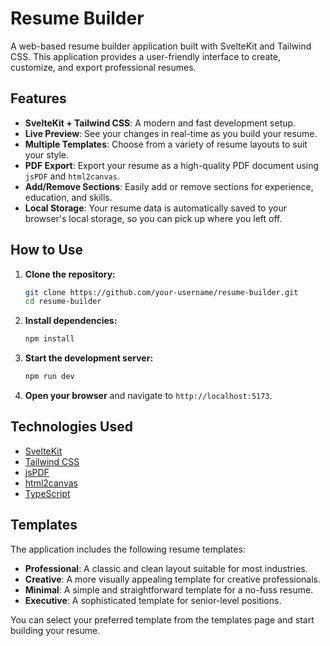 # Resume Builder

A web-based resume builder application built with SvelteKit and Tailwind CSS. This application provides a user-friendly interface to create, customize, and export professional resumes.

## Features

- **SvelteKit + Tailwind CSS**: A modern and fast development setup.
- **Live Preview**: See your changes in real-time as you build your resume.
- **Multiple Templates**: Choose from a variety of resume layouts to suit your style.
- **PDF Export**: Export your resume as a high-quality PDF document using `jsPDF` and `html2canvas`.
- **Add/Remove Sections**: Easily add or remove sections for experience, education, and skills.
- **Local Storage**: Your resume data is automatically saved to your browser's local storage, so you can pick up where you left off.

## How to Use

1. **Clone the repository:**
   ```bash
   git clone https://github.com/your-username/resume-builder.git
   cd resume-builder
   ```

2. **Install dependencies:**
   ```bash
   npm install
   ```

3. **Start the development server:**
   ```bash
   npm run dev
   ```

4. **Open your browser** and navigate to `http://localhost:5173`.

## Technologies Used

- [SvelteKit](https://kit.svelte.dev/)
- [Tailwind CSS](https://tailwindcss.com/)
- [jsPDF](https://github.com/parallax/jsPDF)
- [html2canvas](https://html2canvas.hertzen.com/)
- [TypeScript](https://www.typescriptlang.org/)

## Templates

The application includes the following resume templates:

- **Professional**: A classic and clean layout suitable for most industries.
- **Creative**: A more visually appealing template for creative professionals.
- **Minimal**: A simple and straightforward template for a no-fuss resume.
- **Executive**: A sophisticated template for senior-level positions.

You can select your preferred template from the templates page and start building your resume.

